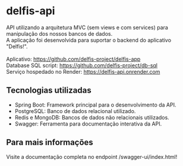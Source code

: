 # delfis-api
API utilizando a arquitetura MVC (sem views e com services) para manipulação dos nossos bancos de dados. 
<br/>
A aplicação foi desenvolvida para suportar o backend do aplicativo "Delfis!".
<br/>
<br/>
Aplicativo: https://github.com/delfis-project/delfis-app
<br/>
Database SQL script: https://github.com/delfis-project/db-sql
<br/>
Serviço hospedado no Render: https://delfis-api.onrender.com

## Tecnologias utilizadas
- Spring Boot: Framework principal para o desenvolvimento da API.
- PostgreSQL: Banco de dados relacional utilizado.
- Redis e MongoDB: Bancos de dados não relacionais utilizados.
- Swagger: Ferramenta para documentação interativa da API.

## Para mais informações
Visite a documentação completa no endpoint /swagger-ui/index.html!
